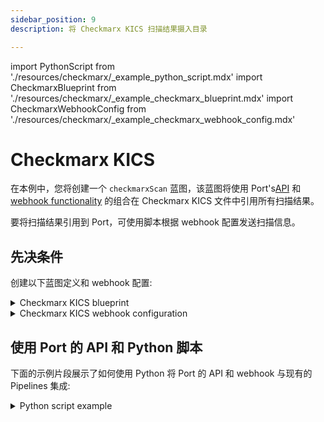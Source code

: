 ```yaml
---
sidebar_position: 9
description: 将 Checkmarx KICS 扫描结果摄入目录

---
```


import PythonScript from './resources/checkmarx/_example_python_script.mdx'
import CheckmarxBlueprint from './resources/checkmarx/_example_checkmarx_blueprint.mdx'
import CheckmarxWebhookConfig from './resources/checkmarx/_example_checkmarx_webhook_config.mdx'

# Checkmarx KICS

在本例中，您将创建一个 `checkmarxScan` 蓝图，该蓝图将使用 Port's[API](../../../api/api.md) 和[webhook functionality](../../webhook.md) 的组合在 Checkmarx KICS 文件中引用所有扫描结果。

要将扫描结果引用到 Port，可使用脚本根据 webhook 配置发送扫描信息。

## 先决条件

创建以下蓝图定义和 webhook 配置: 

<details>
<summary>Checkmarx KICS blueprint</summary>
<CheckmarxBlueprint/>
</details>

<details>
<summary>Checkmarx KICS webhook configuration</summary>
<CheckmarxWebhookConfig/>

</details>

## 使用 Port 的 API 和 Python 脚本

下面的示例片段展示了如何使用 Python 将 Port 的 API 和 webhook 与现有的 Pipelines 集成: 

<details>
<summary>Python script example</summary>

<PythonScript/>

</details>